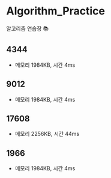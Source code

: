 # Algorithm_Practice
알고리즘 연습장 📚

4344
- 
- 메모리 1984KB, 시간 4ms

9012
-

- 메모리 1984KB, 시간 4ms

17608
-

- 메모리 2256KB, 시간 44ms

1966
-

- 메모리 1984KB, 시간 4ms

